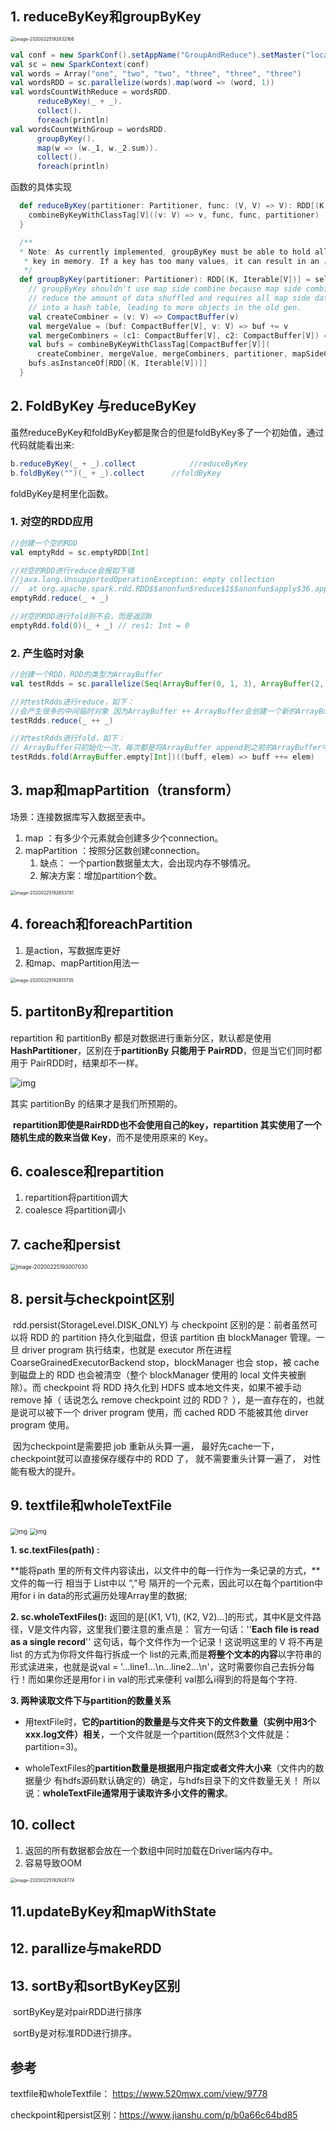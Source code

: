 
## 1. reduceByKey和groupByKey

<img src="https://tva1.sinaimg.cn/large/00831rSTgy1gd6il9vlprj30v20iqdpl.jpg" alt="image-20200225192832166" style="zoom:50%;" />

```scala
val conf = new SparkConf().setAppName("GroupAndReduce").setMaster("local")
val sc = new SparkContext(conf)
val words = Array("one", "two", "two", "three", "three", "three")
val wordsRDD = sc.parallelize(words).map(word => (word, 1))
val wordsCountWithReduce = wordsRDD.
      reduceByKey(_ + _).
      collect().
      foreach(println)
val wordsCountWithGroup = wordsRDD.
      groupByKey().
      map(w => (w._1, w._2.sum)).
      collect().
      foreach(println)
```

函数的具体实现
```scala
  def reduceByKey(partitioner: Partitioner, func: (V, V) => V): RDD[(K, V)] = self.withScope {
    combineByKeyWithClassTag[V]((v: V) => v, func, func, partitioner)
  }
```

```scala
  /**
  * Note: As currently implemented, groupByKey must be able to hold all the key-value pairs for any
   * key in memory. If a key has too many values, it can result in an [[OutOfMemoryError]].
   */
  def groupByKey(partitioner: Partitioner): RDD[(K, Iterable[V])] = self.withScope {
    // groupByKey shouldn't use map side combine because map side combine does not
    // reduce the amount of data shuffled and requires all map side data be inserted
    // into a hash table, leading to more objects in the old gen.
    val createCombiner = (v: V) => CompactBuffer(v)
    val mergeValue = (buf: CompactBuffer[V], v: V) => buf += v
    val mergeCombiners = (c1: CompactBuffer[V], c2: CompactBuffer[V]) => c1 ++= c2
    val bufs = combineByKeyWithClassTag[CompactBuffer[V]](
      createCombiner, mergeValue, mergeCombiners, partitioner, mapSideCombine = false)
    bufs.asInstanceOf[RDD[(K, Iterable[V])]]
  }
```



## 2. FoldByKey 与reduceByKey

虽然reduceByKey和foldByKey都是聚合的但是foldByKey多了一个初始值，通过代码就能看出来:

```java
b.reduceByKey(_ + _).collect			//reduceByKey
b.foldByKey("")(_ + _).collect		//foldByKey 
```

foldByKey是柯里化函数。

### 1. 对空的RDD应用

```scala
//创建一个空的RDD
val emptyRdd = sc.emptyRDD[Int]

//对空的RDD进行reduce会报如下错
//java.lang.UnsupportedOperationException: empty collection
//  at org.apache.spark.rdd.RDD$$anonfun$reduce$1$$anonfun$apply$36.apply(RDD.scala:1027)
emptyRdd.reduce(_ + _)

//对空的RDD进行fold则不会，而是返回0
emptyRdd.fold(0)(_ + _) // res1: Int = 0
```



### 2. 产生临时对象

```scala
//创建一个RDD，RDD的类型为ArrayBuffer
val testRdds = sc.parallelize(Seq(ArrayBuffer(0, 1, 3), ArrayBuffer(2, 4, 5)))

//对testRdds进行reduce，如下：
//会产生很多的中间临时对象 因为ArrayBuffer ++ ArrayBuffer会创建一个新的ArrayBuffer对象
testRdds.reduce(_ ++ _)

//对testRdds进行fold，如下：
// ArrayBuffer只初始化一次，每次都是将ArrayBuffer append到之前的ArrayBuffer中，不会产生中间临时对象
testRdds.fold(ArrayBuffer.empty[Int])((buff, elem) => buff ++= elem)
```



## 3. map和mapPartition（transform）

场景：连接数据库写入数据至表中。

1. map ：有多少个元素就会创建多少个connection。
2. mapPartition ：按照分区数创建connection。
   1. 缺点： 一个partion数据量太大，会出现内存不够情况。
   2. 解决方案：增加partition个数。

<img src="https://tva1.sinaimg.cn/large/00831rSTgy1gd6il44hlrj30fs0c8goe.jpg" alt="image-20200225192653781" style="zoom:50%;" />



## 4. foreach和foreachPartition

1. 是action，写数据库更好
2. 和map、mapPartition用法一

<img src="https://tva1.sinaimg.cn/large/00831rSTgy1gd6il09x3ej30fs04emyp.jpg" alt="image-20200225192813735" style="zoom:50%;" />



## 5. partitonBy和repartition

repartition 和 partitionBy 都是对数据进行重新分区，默认都是使用 **HashPartitioner**，区别在于**partitionBy 只能用于 PairRDD**，但是当它们同时都用于 PairRDD时，结果却不一样。

![img](https://tva1.sinaimg.cn/large/00831rSTgy1gd6inndv40j30pz05y3z2.jpg)

其实 partitionBy 的结果才是我们所预期的。

​		**repartition即使是RairRDD也不会使用自己的key，repartition 其实使用了一个随机生成的数来当做 Key**，而不是使用原来的 Key。



##  6. coalesce和repartition

1. repartition将partition调大
2. coalesce 将partition调小



##  7. cache和persist

<img src="https://tva1.sinaimg.cn/large/00831rSTgy1gd6ikrhm1yj30j0058dhb.jpg" alt="image-20200225193007030" style="zoom: 60%;" />

## 8. persit与checkpoint区别

​		rdd.persist(StorageLevel.DISK_ONLY) 与 checkpoint 区别的是：前者虽然可以将 RDD 的 partition 持久化到磁盘，但该 partition 由 blockManager 管理。一旦 driver program 执行结束，也就是 executor 所在进程 CoarseGrainedExecutorBackend stop，blockManager 也会 stop，被 cache 到磁盘上的 RDD 也会被清空（整个 blockManager 使用的 local 文件夹被删除）。而 checkpoint 将 RDD 持久化到 HDFS 或本地文件夹，如果不被手动 remove 掉（ 话说怎么 remove checkpoint 过的 RDD？ ），是一直存在的，也就是说可以被下一个 driver program 使用，而 cached RDD 不能被其他 dirver program 使用。

​		因为checkpoint是需要把 job 重新从头算一遍， 最好先cache一下， checkpoint就可以直接保存缓存中的 RDD 了， 就不需要重头计算一遍了， 对性能有极大的提升。

## 9. textfile和wholeTextFile

<img src="https://tva1.sinaimg.cn/large/00831rSTgy1gcoyvjdczjj30vc0g1gpl.jpg" alt="img" style="zoom:67%;" />

<img src="https://tva1.sinaimg.cn/large/00831rSTgy1gcoyvvy7nsj30t40ho0wj.jpg" alt="img" style="zoom:67%;" />

**1. sc.textFiles(path) :**

**能将path 里的所有文件内容读出，以文件中的每一行作为一条记录的方式，**文件的每一行 相当于 List中以 “,”号 隔开的一个元素，因此可以在每个partition中用for i in data的形式遍历处理Array里的数据;

**2. sc.wholeTextFiles():**
返回的是[(K1, V1), (K2, V2)...]的形式，其中K是文件路径，V是文件内容，这里我们要注意的重点是：
官方一句话：''**Each file is read as a single record**'' 这句话，每个文件作为一个记录！这说明这里的 V 将不再是 list 的方式为你将文件每行拆成一个 list的元素,而是**将整个文本的内容**以字符串的形式读进来，也就是说val = '...line1...\n...line2...\n'，这时需要你自己去拆分每行！而如果你还是用for i in val的形式来便利 val那么i得到的将是每个字符.

**3. 两种读取文件下与partition的数量关系**

- 用textFile时，**它的partition的数量是与文件夹下的文件数量（实例中用3个xxx.log文件）相关**，一个文件就是一个partition(既然3个文件就是：partition=3)。

- wholeTextFiles的**partition数量是根据用户指定或者文件大小来**（文件内的数据量少 有hdfs源码默认确定的）确定，与hdfs目录下的文件数量无关！ 所以说：**wholeTextFile通常用于读取许多小文件的需求**。




## 10. collect

1. 返回的所有数据都会放在一个数组中同时加载在Driver端内存中。
2. 容易导致OOM

<img src="/Users/song/Library/Application Support/typora-user-images/image-20200225192928774.png" alt="image-20200225192928774" style="zoom:50%;" />

## 11.updateByKey和mapWithState



## 12. parallize与makeRDD



## 13. sortBy和sortByKey区别

​	sortByKey是对pairRDD进行排序

​	sortBy是对标准RDD进行排序。





## 参考

textfile和wholeTextfile： https://www.520mwx.com/view/9778

checkpoint和persist区别：https://www.jianshu.com/p/b0a66c64bd85

